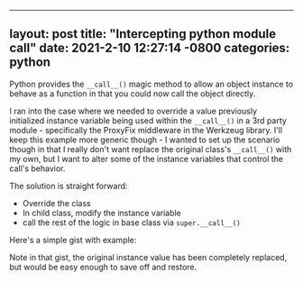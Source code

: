 
---
layout: post
title:  "Intercepting python module __call__"
date:   2021-2-10 12:27:14 -0800
categories: python
---
Python provides the `__call__()` magic method to allow an object instance to behave as a function in that you could
now call the object directly.

I ran into the case where we needed to override a value previously initialized instance variable being used within 
the `__call__()` in a 3rd party module - specifically the ProxyFix middleware in the Werkzeug library. I'll keep this
example more generic though - I wanted to set up the scenario though in that I really don't want replace the original
class's `__call__()` with my own, but I want to alter some of the instance variables that control the call's behavior.

The solution is straight forward: 
 * Override the class
 * In child class, modify the instance variable
 * call the rest of the logic in base class via `super.__call__()`

Here's a simple gist with example:

<script src="https://gist.github.com/vschmidt94/a0863048ea5f3c9d9400298b3f826082.js"></script>

Note in that gist, the original instance value has been completely replaced, but would be easy enough to save off and restore.




